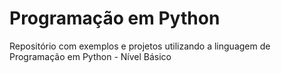# Programação em Python
Repositório com exemplos e projetos utilizando a linguagem de Programação em Python - Nível Básico
